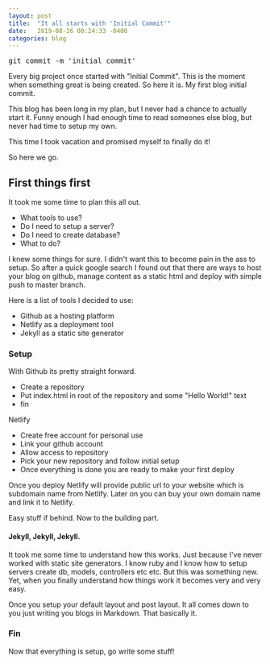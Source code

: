 ```yaml
---
layout: post
title:  "It all starts with 'Initial Commit'"
date:   2019-08-26 00:24:33 -0400
categories: blog
---
```


<pre>git commit -m 'initial commit'</pre>

<p class="content">
Every big project once started with "Initial Commit". This is the moment when something great is being created. So here it is. My first blog initial commit.  
</p>

<p>This blog has been long in my plan, but I never had a chance to actually start it. Funny enough I had enough time to read someones else blog, but never had time to setup my own. </p>

<p>This time I took vacation and promised myself to finally do it!</p>

<p class="content">So here we go.</p>


<h2 class="title is-4">
  First things first
</h2>

<p class="content">
  It took me some time to plan this all out.

  <ul>
    <li>What tools to use?</li>
    <li>Do I need to setup a server?</li>
    <li>Do I need to create database?</li>
    <li>What to do?</li>
  </ul>
</p>

<p class="content">
  I knew some things for sure. I didn't want this to become pain in the ass to setup. So after a quick google search I found out that there are ways to host your blog on github, manage content as a static html and deploy with simple push to master branch.
</p>

Here is a list of tools I decided to use:
- Github as a hosting platform
- Netlify as a deployment tool 
- Jekyll as a static site generator

### Setup

With Github its pretty straight forward. 
- Create a repository 
- Put index.html in root of the repository and some "Hello World!" text 
- fin

Netlify 
- Create free account for personal use
- Link your github account 
- Allow access to repository 
- Pick your new repository and follow initial setup
- Once everything is done you are ready to make your first deploy

Once you deploy Netlify will provide public url to your website which is subdomain name from Netlify. Later on you can buy your own domain name and link it to Netlify. 

Easy stuff if behind. Now to the building part.

#### Jekyll, Jekyll, Jekyll. 
It took me some time to understand how this works. Just because I've never worked with static site generators. I know ruby and I know how to setup servers create db, models, controllers etc etc. But this was something new. Yet, when you finally understand how things work it becomes very and very easy.

Once you setup your default layout and post layout. It all comes down to you just writing you blogs in Markdown. That basically it. 

### Fin

Now that everything is setup, go write some stuff! 
